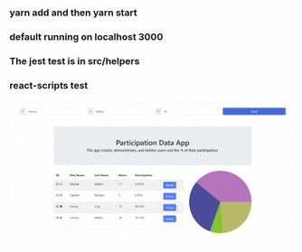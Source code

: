 ### yarn add and then yarn start

### default running on localhost 3000

### The jest test is in src/helpers

### react-scripts test

![Preview](img.PNG "Preview")